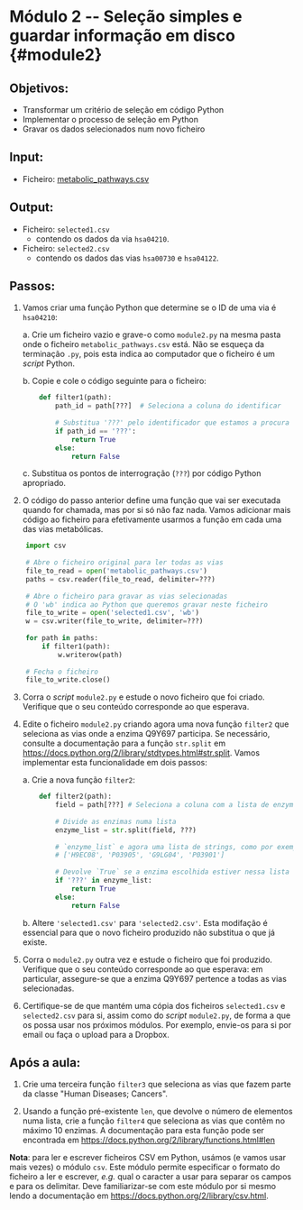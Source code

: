 # Módulo 2 -- Seleção simples e guardar informação em disco {#module2}

## Objetivos:
- Transformar um critério de seleção em código Python
- Implementar o processo de seleção em Python
- Gravar os dados selecionados num novo ficheiro

## Input:
- Ficheiro: [metabolic_pathways.csv](files/metabolic_pathways.csv)

## Output:
- Ficheiro: `selected1.csv`
    * contendo os dados da via `hsa04210`.
- Ficheiro: `selected2.csv`
    * contendo os dados das vias `hsa00730` e `hsa04122`.

## Passos:

1. Vamos criar uma função Python que determine se o ID de uma via é `hsa04210`:

    a. Crie um ficheiro vazio e grave-o como `module2.py` na mesma pasta onde o ficheiro `metabolic_pathways.csv` está.
    Não se esqueça da terminação `.py`, pois esta indica ao computador que o ficheiro é um _script_ Python.
    
    b. Copie e cole o código seguinte para o ficheiro:
    ```python
        def filter1(path):
            path_id = path[???]  # Seleciona a coluna do identificar
            
            # Substitua '???' pelo identificador que estamos a procura
            if path_id == '???':
                return True
            else:
                return False
    ```
    
    c. Substitua os pontos de interrogração (`???`) por código Python apropriado.

2. O código do passo anterior define uma função que vai ser executada quando for chamada, mas por si só não faz nada.
Vamos adicionar mais código ao ficheiro para efetivamente usarmos a função em cada uma das vias metabólicas.
```python
    import csv
    
    # Abre o ficheiro original para ler todas as vias
    file_to_read = open('metabolic_pathways.csv')
    paths = csv.reader(file_to_read, delimiter=???)
    
    # Abre o ficheiro para gravar as vias selecionadas
    # O 'wb' indica ao Python que queremos gravar neste ficheiro
    file_to_write = open('selected1.csv', 'wb')
    w = csv.writer(file_to_write, delimiter=???)
    
    for path in paths:
        if filter1(path):
            w.writerow(path)
    
    # Fecha o ficheiro
    file_to_write.close()
```

3. Corra o _script_ `module2.py` e estude o novo ficheiro que foi criado.
Verifique que o seu conteúdo corresponde ao que esperava.

4. Edite o ficheiro `module2.py` criando agora uma nova função `filter2` que seleciona as vias onde a enzima Q9Y697 participa.
Se necessário, consulte a documentação para a função `str.split` em <https://docs.python.org/2/library/stdtypes.html#str.split>.
Vamos implementar esta funcionalidade em dois passos:

    a. Crie a nova função `filter2`:
    ```python
        def filter2(path):
            field = path[???] # Seleciona a coluna com a lista de enzymas
            
            # Divide as enzimas numa lista
            enzyme_list = str.split(field, ???)
            
            # `enzyme_list` e agora uma lista de strings, como por exemplo:
            # ['H9EC08', 'P03905', 'G9LG04', 'P03901']
            
            # Devolve `True` se a enzima escolhida estiver nessa lista
            if '???' in enzyme_list:
                return True
            else:
                return False
    ```
    
    b. Altere `'selected1.csv'` para `'selected2.csv'`.
    Esta modifação é essencial para que o novo ficheiro produzido não substitua o que já existe.

5. Corra o `module2.py` outra vez e estude o ficheiro que foi produzido.
Verifique que o seu conteúdo corresponde ao que esperava: em particular, assegure-se que a enzima Q9Y697 pertence a todas as vias selecionadas.

6. Certifique-se de que mantém uma cópia dos ficheiros `selected1.csv` e `selected2.csv` para si, assim como do _script_ `module2.py`, de forma a que os possa usar nos próximos módulos.
Por exemplo, envie-os para si por email ou faça o upload para a Dropbox.

## Após a aula:

1. Crie uma terceira função `filter3` que seleciona as vias que fazem parte da classe "Human Diseases; Cancers".

2. Usando a função pré-existente `len`, que devolve o número de elementos numa lista, crie a função `filter4` que seleciona as vias que contêm no máximo 10 enzimas.
A documentação para esta função pode ser encontrada em <https://docs.python.org/2/library/functions.html#len>

**Nota**: para ler e escrever ficheiros CSV em Python, usámos (e vamos usar mais vezes) o módulo `csv`.
Este módulo permite especificar o formato do ficheiro a ler e escrever, _e.g._ qual o caracter a usar para separar os campos e para os delimitar.
Deve familiarizar-se com este módulo por si mesmo lendo a documentação em <https://docs.python.org/2/library/csv.html>.


